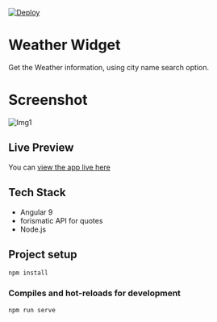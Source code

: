 [![Deploy](https://www.herokucdn.com/deploy/button.svg)](https://heroku.com/deploy?template=https://github.com/heroku/node-js-getting-started)

# Weather Widget
Get the Weather information, using city name search option.

# Screenshot
![Img1](https://https://github.com/hraverkar/DailyQuotes/blob/master/screenshot/1.PNG)
## Live Preview

You can [view the app live here](https://weather-widget.hraverkar.now.sh/)

## Tech Stack

* Angular 9
* forismatic API for quotes
* Node.js

## Project setup
```
npm install
```

### Compiles and hot-reloads for development
```
npm run serve
```
